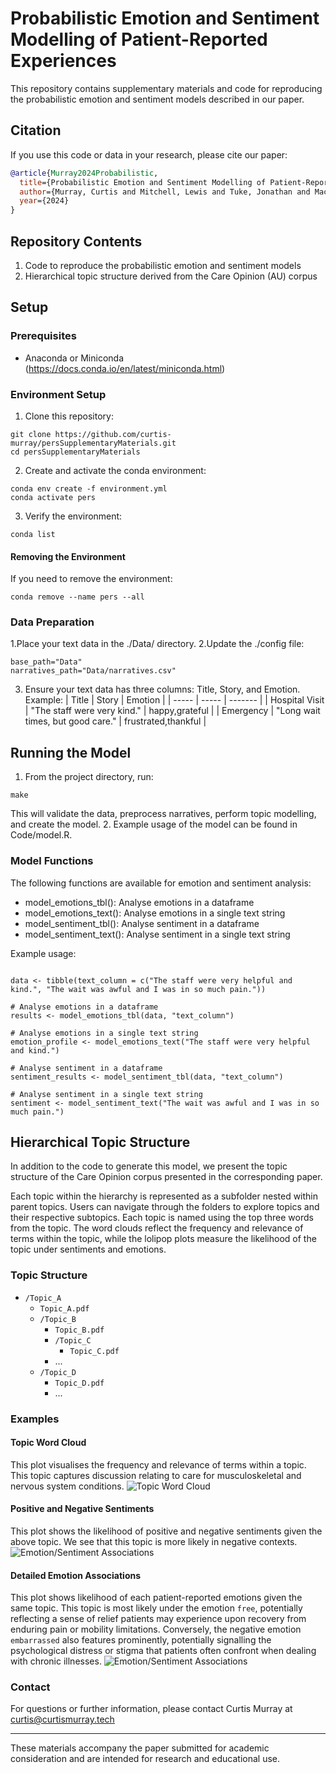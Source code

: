 # Probabilistic Emotion and Sentiment Modelling of Patient-Reported Experiences

This repository contains supplementary materials and code for reproducing the probabilistic emotion and sentiment models described in our paper.

## Citation
If you use this code or data in your research, please cite our paper:

```bibtex
@article{Murray2024Probabilistic,
  title={Probabilistic Emotion and Sentiment Modelling of Patient-Reported Experiences},
  author={Murray, Curtis and Mitchell, Lewis and Tuke, Jonathan and Mackay, Mark},
  year={2024}
}
```

## Repository Contents
1. Code to reproduce the probabilistic emotion and sentiment models
2. Hierarchical topic structure derived from the Care Opinion (AU) corpus
## Setup
### Prerequisites
- Anaconda or Miniconda (https://docs.conda.io/en/latest/miniconda.html)

### Environment Setup
1. Clone this repository:
```{bash}
git clone https://github.com/curtis-murray/persSupplementaryMaterials.git
cd persSupplementaryMaterials
```
2. Create and activate the conda environment:
```{bash}
conda env create -f environment.yml
conda activate pers
```
3. Verify the environment:
```{bash}
conda list
```

#### Removing the Environment
If you need to remove the environment:
```{bash}
conda remove --name pers --all
```

### Data Preparation
1.Place your text data in the ./Data/ directory.
2.Update the ./config file:
```{bash}
base_path="Data"
narratives_path="Data/narratives.csv"
```
3. Ensure your text data has three columns: Title, Story, and Emotion.
Example:
| Title | Story | Emotion |
| ----- | ----- | ------- |
| Hospital Visit | "The staff were very kind." | happy,grateful |
| Emergency | "Long wait times, but good care." | frustrated,thankful |

## Running the Model
1. From the project directory, run:
```{bash}
make
```
This will validate the data, preprocess narratives, perform topic modelling, and create the model.
2. Example usage of the model can be found in Code/model.R.

### Model Functions
The following functions are available for emotion and sentiment analysis:
- model_emotions_tbl(): Analyse emotions in a dataframe
- model_emotions_text(): Analyse emotions in a single text string
- model_sentiment_tbl(): Analyse sentiment in a dataframe
- model_sentiment_text(): Analyse sentiment in a single text string

Example usage:
```{r}

data <- tibble(text_column = c("The staff were very helpful and kind.", "The wait was awful and I was in so much pain."))

# Analyse emotions in a dataframe
results <- model_emotions_tbl(data, "text_column")

# Analyse emotions in a single text string
emotion_profile <- model_emotions_text("The staff were very helpful and kind.")

# Analyse sentiment in a dataframe
sentiment_results <- model_sentiment_tbl(data, "text_column")

# Analyse sentiment in a single text string
sentiment <- model_sentiment_text("The wait was awful and I was in so much pain.")
```

## Hierarchical Topic Structure
In addition to the code to generate this model, we present the topic structure of the Care Opinion corpus presented in the corresponding paper.

Each topic within the hierarchy is represented as a subfolder nested within parent topics. Users can navigate through the folders to explore topics and their respective subtopics. Each topic is named using the top three words from the topic. The word clouds reflect the frequency and relevance of terms within the topic, while the lolipop plots measure the likelihood of the topic under sentiments and emotions.

### Topic Structure
- `/Topic_A`
  - `Topic_A.pdf`
  - `/Topic_B`
      - `Topic_B.pdf`
      - `/Topic_C`
          - `Topic_C.pdf`
      - ...
  - `/Topic_D`
    - `Topic_D.pdf`
    - ...

### Examples

#### Topic Word Cloud
This plot visualises the frequency and relevance of terms within a topic. This topic captures discussion relating to care for musculoskeletal and nervous system conditions.
![Topic Word Cloud](/.example/example_wordcloud_mri.png)

#### Positive and Negative Sentiments
This plot shows the likelihood of positive and negative sentiments given the above topic. We see that this topic is more likely in negative contexts.
![Emotion/Sentiment Associations](/.example/example_sentiments_mri.png)

#### Detailed Emotion Associations
This plot shows likelihood of each patient-reported emotions given the same topic. This topic is most likely under the emotion `free`, potentially reflecting a sense of relief patients may experience upon recovery from enduring pain or mobility limitations. Conversely, the negative emotion `embarrassed` also features prominently, potentially signalling the psychological distress or stigma that patients often confront when dealing with chronic illnesses.
![Emotion/Sentiment Associations](/.example/example_emotions_mri.png)

### Contact
For questions or further information, please contact Curtis Murray at curtis@curtismurray.tech

---

These materials accompany the paper submitted for academic consideration and are intended for research and educational use.
